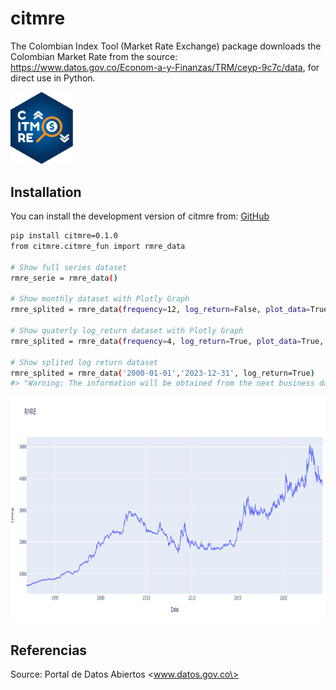 # citmre

The Colombian Index Tool (Market Rate Exchange) package downloads the 
Colombian Market Rate from the source:
<https://www.datos.gov.co/Econom-a-y-Finanzas/TRM/ceyp-9c7c/data>, for
direct use in Python.

[<img src="man/figures/logo.png" width="100">](https://github.com/SergioFinances/citmre_development_python.git)

## Installation

You can install the development version of citmre from:
[GitHub](https://github.com/SergioFinances/citmre_development_python.git)

```bash
pip install citmre=0.1.0
from citmre.citmre_fun import rmre_data

# Show full series dataset
rmre_serie = rmre_data()

# Show monthly dataset with Plotly Graph
rmre_splited = rmre_data(frequency=12, log_return=False, plot_data=True)

# Show quaterly log_return dataset with Plotly Graph
rmre_splited = rmre_data(frequency=4, log_return=True, plot_data=True, type="mean")

# Show splited log return dataset
rmre_splited = rmre_data('2000-01-01','2023-12-31', log_return=True)
#> "Warning: The information will be obtained from the next business day, as the desired date is a holiday or weekend."
```
<img src="man/figures/README-example-2.png" alt="Example Image" style="width: 1000px; height: 360px;">

## Referencias

Source: Portal de Datos Abiertos \<www.datos.gov.co\>